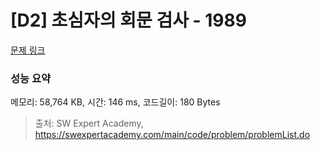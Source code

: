 # [D2] 초심자의 회문 검사 - 1989 

[문제 링크](https://swexpertacademy.com/main/code/problem/problemDetail.do?contestProbId=AV5PyTLqAf4DFAUq) 

### 성능 요약

메모리: 58,764 KB, 시간: 146 ms, 코드길이: 180 Bytes



> 출처: SW Expert Academy, https://swexpertacademy.com/main/code/problem/problemList.do